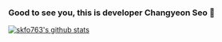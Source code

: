 ### Good to see you, this is developer Changyeon Seo 👋

<!--
**skfo763/skfo763** is a ✨ _special_ ✨ repository because its `README.md` (this file) appears on your GitHub profile.

Here are some ideas to get you started:

- 🔭 I’m currently working on ...
- 🌱 I’m currently learning ...
- 👯 I’m looking to collaborate on ...
- 🤔 I’m looking for help with ...
- 💬 Ask me about ...
- 📫 How to reach me: ...
- 😄 Pronouns: ...
- ⚡ Fun fact: ...
-->


[![skfo763's github stats](https://github-readme-stats.vercel.app/api?username=skfo763)](https://github.com/anuraghazra/github-readme-stats)
